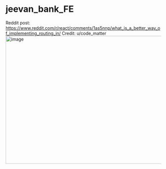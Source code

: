 # jeevan_bank_FE
Reddit post: https://www.reddit.com/r/react/comments/1as5nnp/what_is_a_better_way_of_implementing_routing_in/
Credit: u/code_matter
<img width="889" height="414" alt="image" src="https://github.com/user-attachments/assets/041dd077-fa86-4233-9ced-6cff388057de" />
